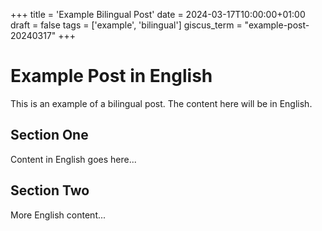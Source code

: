 +++
title = 'Example Bilingual Post'
date = 2024-03-17T10:00:00+01:00
draft = false
tags = ['example', 'bilingual']
giscus_term = "example-post-20240317"
+++

# Example Post in English

This is an example of a bilingual post. The content here will be in English.

## Section One

Content in English goes here...

## Section Two

More English content...
